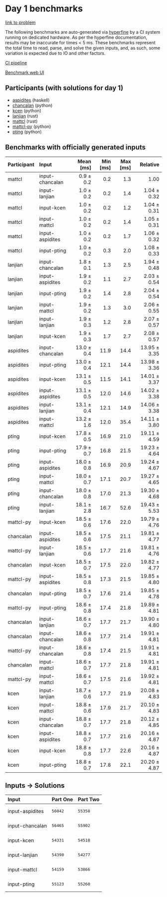 # Day 1 benchmarks

[link to problem](https://adventofcode.com/2023/day/1)

The following benchmarks are auto-generated via
[hyperfine](https://github.com/sharkdp/hyperfine) by a CI system running on
dedicated hardware. As per the hyperfine documentation, results may be
inaccurate for times < 5 ms. These benchmarks represent the total time to read,
parse, and solve the given inputs, and, as such, some variation is expected due
to IO and other factors.

[CI pipeline](http://ci.papercode.net:8080/teams/main/pipelines/aoc2023)

[Benchmark web UI](https://aoc.ancalagon.black)


## Participants (with solutions for day 1)

- [aspidites](https://github.com/aspidites/aoc2023) (haskell)
- [chancalan](https://github.com/chancalan/aoc2023) (python)
- [kcen](https://github.com/kcen/aoc2023) (python)
- [lanjian](https://github.com/lanjian/aoc-2023) (rust)
- [mattcl](https://github.com/mattcl/aoc2023) (rust)
- [mattcl-py](https://github.com/mattcl/aoc2023-py) (python)
- [pting](https://github.com/pting/aoc2023) (python)


## Benchmarks with officially generated inputs

| Participant | Input | Mean [ms] | Min [ms] | Max [ms] | Relative |
|:---|:---|---:|---:|---:|---:|
| mattcl | input-chancalan | 0.9 ± 0.2 | 0.2 | 1.3 | 1.00 |
| mattcl | input-lanjian | 1.0 ± 0.2 | 0.2 | 1.4 | 1.04 ± 0.32 |
| mattcl | input-kcen | 1.0 ± 0.2 | 0.2 | 1.2 | 1.04 ± 0.31 |
| mattcl | input-mattcl | 1.0 ± 0.2 | 0.2 | 1.4 | 1.05 ± 0.31 |
| mattcl | input-aspidites | 1.0 ± 0.2 | 0.2 | 1.7 | 1.06 ± 0.32 |
| mattcl | input-pting | 1.0 ± 0.2 | 0.3 | 2.0 | 1.08 ± 0.33 |
| lanjian | input-chancalan | 1.8 ± 0.1 | 1.3 | 2.5 | 1.94 ± 0.48 |
| lanjian | input-aspidites | 1.9 ± 0.2 | 1.1 | 2.7 | 2.03 ± 0.54 |
| lanjian | input-pting | 1.9 ± 0.2 | 1.4 | 2.8 | 2.04 ± 0.54 |
| lanjian | input-mattcl | 1.9 ± 0.2 | 1.3 | 3.0 | 2.06 ± 0.55 |
| lanjian | input-lanjian | 1.9 ± 0.3 | 1.2 | 2.8 | 2.07 ± 0.57 |
| lanjian | input-kcen | 1.9 ± 0.3 | 1.7 | 2.7 | 2.08 ± 0.57 |
| aspidites | input-chancalan | 13.0 ± 0.4 | 11.9 | 14.4 | 13.95 ± 3.35 |
| aspidites | input-pting | 13.0 ± 0.4 | 12.1 | 14.4 | 13.98 ± 3.36 |
| aspidites | input-kcen | 13.1 ± 0.5 | 11.5 | 14.1 | 14.01 ± 3.37 |
| aspidites | input-aspidites | 13.1 ± 0.5 | 12.0 | 14.6 | 14.02 ± 3.38 |
| aspidites | input-lanjian | 13.1 ± 0.4 | 12.1 | 14.9 | 14.06 ± 3.38 |
| aspidites | input-mattcl | 13.2 ± 1.6 | 12.0 | 35.4 | 14.11 ± 3.80 |
| pting | input-kcen | 17.8 ± 0.5 | 16.9 | 21.0 | 19.11 ± 4.59 |
| pting | input-pting | 17.9 ± 0.7 | 16.8 | 21.5 | 19.23 ± 4.64 |
| pting | input-aspidites | 18.0 ± 0.8 | 16.9 | 20.9 | 19.24 ± 4.67 |
| pting | input-mattcl | 18.0 ± 0.7 | 17.1 | 20.7 | 19.27 ± 4.65 |
| pting | input-chancalan | 18.0 ± 0.8 | 17.0 | 21.3 | 19.30 ± 4.68 |
| pting | input-lanjian | 18.1 ± 2.8 | 16.7 | 52.6 | 19.43 ± 5.53 |
| mattcl-py | input-kcen | 18.5 ± 0.6 | 17.6 | 22.0 | 19.79 ± 4.76 |
| chancalan | input-aspidites | 18.5 ± 0.6 | 17.5 | 21.1 | 19.81 ± 4.77 |
| mattcl-py | input-lanjian | 18.5 ± 0.6 | 17.7 | 21.6 | 19.81 ± 4.76 |
| chancalan | input-kcen | 18.5 ± 0.7 | 17.5 | 22.0 | 19.82 ± 4.77 |
| mattcl-py | input-aspidites | 18.5 ± 0.8 | 17.3 | 21.5 | 19.85 ± 4.80 |
| chancalan | input-pting | 18.5 ± 0.7 | 17.6 | 21.4 | 19.85 ± 4.78 |
| mattcl-py | input-pting | 18.6 ± 0.8 | 17.4 | 21.8 | 19.89 ± 4.81 |
| chancalan | input-lanjian | 18.6 ± 0.7 | 17.7 | 21.7 | 19.90 ± 4.80 |
| chancalan | input-chancalan | 18.6 ± 0.8 | 17.7 | 21.4 | 19.91 ± 4.81 |
| mattcl-py | input-chancalan | 18.6 ± 0.8 | 17.4 | 21.5 | 19.91 ± 4.81 |
| chancalan | input-mattcl | 18.6 ± 0.7 | 17.7 | 21.8 | 19.91 ± 4.81 |
| mattcl-py | input-mattcl | 18.6 ± 0.7 | 17.5 | 21.6 | 19.92 ± 4.81 |
| kcen | input-lanjian | 18.7 ± 0.6 | 17.7 | 21.9 | 20.08 ± 4.83 |
| kcen | input-mattcl | 18.8 ± 0.6 | 17.9 | 21.7 | 20.10 ± 4.83 |
| kcen | input-chancalan | 18.8 ± 0.7 | 17.7 | 21.8 | 20.12 ± 4.85 |
| kcen | input-aspidites | 18.8 ± 0.7 | 17.7 | 21.6 | 20.16 ± 4.87 |
| kcen | input-kcen | 18.8 ± 0.8 | 17.7 | 22.6 | 20.16 ± 4.87 |
| kcen | input-pting | 18.8 ± 0.7 | 17.8 | 22.1 | 20.20 ± 4.87 |


## Inputs -> Solutions

| Input | Part One | Part Two |
|:---|:---|:---|
|input-aspidites|<pre>56042</pre>|<pre>55358</pre>|
|input-chancalan|<pre>56465</pre>|<pre>55902</pre>|
|input-kcen|<pre>54331</pre>|<pre>54518</pre>|
|input-lanjian|<pre>54390</pre>|<pre>54277</pre>|
|input-mattcl|<pre>54159</pre>|<pre>53866</pre>|
|input-pting|<pre>55123</pre>|<pre>55260</pre>|